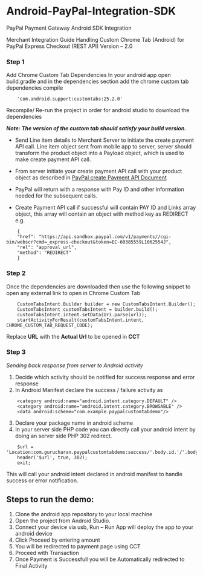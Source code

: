 # Android-PayPal-Integration-SDK
PayPal Payment Gateway Android SDK Integration 


Merchant Integration Guide
Handling Custom Chrome Tab (Android) for
PayPal Express Checkout (REST API)
Version – 2.0

### Step 1

Add Chrome Custom Tab Dependencies
In your android app open build.gradle and in the dependencies section add the chrome custom tab dependencies compile 
```
    'com.android.support:customtabs:25.2.0'
```
Recompile/ Re-run the project in order for android studio to download the dependencies

***Note: The version of the custom tab should satisfy your build version.***

- Send Line item details to Merchant Server to initiate the create payment API call. Line item object sent from mobile app to server, server should transform the product object into a Payload object, which is used to make create payment API call.

- From server initiate your create payment API call with your product object as described in [PayPal create Payment API Document](https://developer.paypal.com/docs/api/payments/#payment)

- PayPal will return with a response with Pay ID and other information needed for the subsequent calls.

- Create Payment API call if successful will contain PAY ID and Links array object, this array will contain an object with method key as REDIRECT e.g.
```
    {
    "href": "https://api.sandbox.paypal.com/v1/payments//cgi-bin/webscr?cmd=_express-checkout&token=EC-60385559L1062554J",
    "rel": "approval_url",
    "method": "REDIRECT"
    }
```
### Step 2

Once the dependencies are downloaded then use the following snippet to open any external link to open in Chrome Custom Tab
```
    CustomTabsIntent.Builder builder = new CustomTabsIntent.Builder(); 
    CustomTabsIntent customTabsIntent = builder.build(); 
    customTabsIntent.intent.setData(Uri.parse(url)); 
    startActivityForResult(customTabsIntent.intent, CHROME_CUSTOM_TAB_REQUEST_CODE);
```
Replace **URL** with the **Actual Url** to be opened in **CCT**

### Step 3

*Sending back response from server to Android activity*

1. Decide which activity should be notified for success response and error response
2. In Android Manifest declare the success / failure activity as 
```
    <category android:name="android.intent.category.DEFAULT" /> 
    <category android:name="android.intent.category.BROWSABLE" /> 
    <data android:scheme="com.example.paypalcustomtabdemo"/>
```    
3. Declare your package name in android scheme
4. In your server side PHP code you can directly call your android intent by doing an server side PHP 302 redirect.
```
    $url = 'Location:com.gurucharan.paypalcustomtabdemo:success/'.body.id.'/'.body.payer.payer_info.payer_id;
    header('$url', true, 302);
    exit;
```
This will call your android intent declared in android manifest to handle success or error notification.

## Steps to run the demo:

1. Clone the android app repository to your local machine
2. Open the project from Android Studio.
3. Connect your device via usb, Run – Run App will deploy the app to your android device
4. Click Proceed by entering amount  
5. You will be redirected to payment page using CCT 
6. Proceed with Transaction 
7. Once Payment is Successfull you will be Automatically redirected to Final Activity

